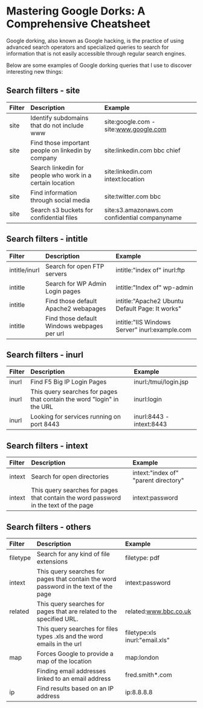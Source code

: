 # Mastering Google Dorks: A Comprehensive Cheatsheet

Google dorking, also known as Google hacking, is the practice of using advanced search operators and specialized queries to search for information that is not easily accessible through regular search engines. 

Below are some examples of Google dorking queries that I use to discover interesting new things:

## Search filters - site
| Filter          | Description                                        | Example                              |
| :-------------- |:---------------------------------------------------| :------------------------------------|
| site    | Identify subdomains that do not include www  | site:google.com -site:www.google.com |||
| site | Find those important people on linkedin by company |site:linkedin.com bbc chief|
| site | Search linkedin for people who work in a certain location | site:linkedin.com intext:location|||
|site|Find information through social media | site:twitter.com bbc|||
|site|Search s3 buckets for confidential files | site:s3.amazonaws.com confidential companyname|||

## Search filters - intitle
| Filter          | Description                                        | Example                              |
| :-------------- |:---------------------------------------------------| :------------------------------------|
| intitle/inurl | Search for open FTP servers | intitle:"index of" inurl:ftp |||
|intitle | Search for WP Admin Login pages | intitle:"Index of" wp-admin |||
| intitle | Find those default Apache2 webapages | intitle:"Apache2 Ubuntu Default Page: It works"|||
| intitle | Find those default Windows webpages per url | intitle:"IIS Windows Server" inurl:example.com|||

## Search filters - inurl
| Filter          | Description                                        | Example                              |
| :-------------- |:---------------------------------------------------| :------------------------------------|
| inurl | Find F5 Big IP Login Pages  | inurl:/tmui/login.jsp |||
|inurl | This query searches for pages that contain the word "login" in the URL | inurl:login |||
|inurl | Looking for services running on port 8443 | inurl:8443 -intext:8443|||

## Search filters - intext
| Filter          | Description                                        | Example                              |
| :-------------- |:---------------------------------------------------| :------------------------------------|
| intext    | Search for open directories  | intext:"index of" "parent directory" |||
|intext | This query searches for pages that contain the word password in the text of the page | intext:password |||



## Search filters - others
| Filter          | Description                                        | Example                              |
| :-------------- |:---------------------------------------------------| :------------------------------------|
| filetype| Search for any kind of file extensions | filetype: pdf |||
|intext | This query searches for pages that contain the word password in the text of the page | intext:password |||
|related | This query searches for pages that are related to the specified URL. | related:www.bbc.co.uk|||
| | This query searches for files types .xls and the word emails in the url | filetype:xls inurl:"email.xls"|||
|map | Forces Google to provide a map of the location | map:london|||
||Finding email addresses linked to an email address | fred.smith*.com|||
|ip|Find results based on an IP address| ip:8.8.8.8|||

